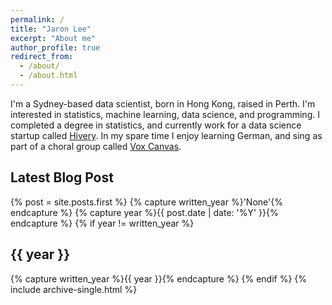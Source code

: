 ```yaml
---
permalink: /
title: "Jaron Lee"
excerpt: "About me"
author_profile: true
redirect_from: 
  - /about/
  - /about.html
---
```

I'm a Sydney-based data scientist, born in Hong Kong, raised in Perth. I'm interested in statistics, machine learning, data science, and programming. I completed a degree in statistics, and currently work for a data science startup called [Hivery](www.hivery.com). In my spare time I enjoy learning German, and sing as part of a choral group called [Vox Canvas](https://www.facebook.com/voxcanvas/).

## Latest Blog Post
{% post = site.posts.first %}
{% capture written_year %}'None'{% endcapture %}
{% capture year %}{{ post.date | date: '%Y' }}{% endcapture %}
{% if year != written_year %}
<h2 id="{{ year | slugify }}" class="archive__subtitle">{{ year }}</h2>
{% capture written_year %}{{ year }}{% endcapture %}
{% endif %}
{% include archive-single.html %}

